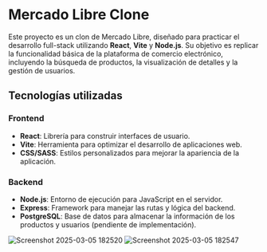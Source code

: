 # Mercado Libre Clone

Este proyecto es un clon de Mercado Libre, diseñado para practicar el desarrollo full-stack utilizando **React**, **Vite** y **Node.js**. Su objetivo es replicar la funcionalidad básica de la plataforma de comercio electrónico, incluyendo la búsqueda de productos, la visualización de detalles y la gestión de usuarios.

## Tecnologías utilizadas

### Frontend
- **React**: Librería para construir interfaces de usuario.
- **Vite**: Herramienta para optimizar el desarrollo de aplicaciones web.
- **CSS/SASS**: Estilos personalizados para mejorar la apariencia de la aplicación.

### Backend
- **Node.js**: Entorno de ejecución para JavaScript en el servidor.
- **Express**: Framework para manejar las rutas y lógica del backend.
- **PostgreSQL**: Base de datos para almacenar la información de los productos y usuarios (pendiente de implementación).

![Screenshot 2025-03-05 182520](https://github.com/user-attachments/assets/36faead7-3deb-4f67-aa23-9bdda9e62dee)
![Screenshot 2025-03-05 182547](https://github.com/user-attachments/assets/09432107-141c-4801-b6dd-6da461e9de66)


